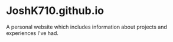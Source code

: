 # JoshK710.github.io
A personal website which includes information about projects and experiences I've had.
